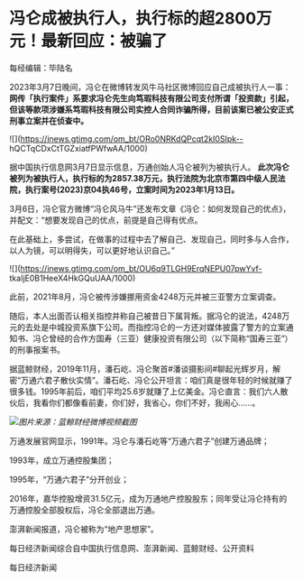 # 冯仑成被执行人，执行标的超2800万元！最新回应：被骗了

每经编辑：毕陆名

2023年3月7日晚间，冯仑在微博转发风牛马社区微博回应自己成被执行人一事：
**网传「执行案件」系要求冯仑先生向笃瑕科技有限公司支付所谓「投资款」引起，但该等款项涉嫌系笃瑕科技有限公司实控人合同诈骗所得，目前该案已被公安正式刑事立案并在侦查中。**

![](https://inews.gtimg.com/om_bt/ORo0NRKdQPcqt2kI0SIpk--
hQCTqCDxCtTGZxiatfPWfwAA/1000)

据中国执行信息网3月7日显示信息，万通创始人冯仑被列为被执行人。
**此次冯仑被列为被执行人，执行标的为2857.38万元，执行法院为北京市第四中级人民法院，执行案号(2023)京04执46号，立案时间为2023年1月13日。**

3月6日，冯仑官方微博“冯仑风马牛”还发布文章《冯仑：如何发现自己的优点》，并配文：“想要发现自己的优点，前提是自己得有优点。

在此基础上，多尝试，在做事的过程中去了解自己、发现自己，同时多与人合作，以人为镜，可以明得失，可以更好地认识自己。”

![](https://inews.gtimg.com/om_bt/OU6q9TLGH9ErqNEPU07pwYvf-
tkaIjE0B1HeeX4HkGQuUAA/1000)

此前，2021年8月，冯仑被传涉嫌挪用资金4248万元并被三亚警方立案调查。

随后，本人出面否认相关指控并称自己被昔日下属背叛。据冯仑的说法，4248万元的去处是中城投资系旗下公司。而指控冯仑的一方还对媒体披露了警方的立案通知书、冯仑曾经的合作方国寿（三亚）健康投资有限公司（以下简称“国寿三亚”）的刑事报案书。

据蓝鲸财经，2019年11月，潘石屹、冯仑聚首#潘谈摄影间#聊起光辉岁月，解密“万通六君子散伙实情”。潘石屹、冯仑公开坦言：咱们真是很年轻的时候就赚了很多钱。1995年前后，咱们平均25.6岁就赚了上亿美金。冯仑直言：我们六人散伙后，我看你们都像看前妻，你们好，我省心，你们不好，我闹心……。

![](https://inews.gtimg.com/om_bt/ODUrEBUNuxjNbhRRBBBWd6UOJnqbtg2PGYveI4BVRczmMAA/1000)_图片来源：蓝鲸财经微博视频截图_

万通发展官网显示，1991年。冯仑与潘石屹等“万通六君子”创建万通品牌；

1993年，成立万通控股集团；

1995年，“万通六君子”分开创业；

2016年，嘉华控股增资31.5亿元，成为万通地产控股股东；同年受让冯仑持有的万通控股全部股权后，冯仑全部退出万通。

澎湃新闻报道，冯仑被称为“地产思想家”。

每日经济新闻综合自中国执行信息网、澎湃新闻、蓝鲸财经、公开资料

每日经济新闻


